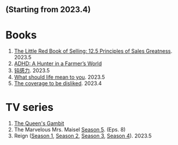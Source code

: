 ## (Starting from 2023.4)
# Books
1. [The Little Red Book of Selling: 12.5 Principles of Sales Greatness](https://www.amazon.com/Little-Red-Book-Selling-Principles/dp/1885167601). 2023.5
1. [ADHD: A Hunter in a Farmer’s World](https://www.amazon.com/ADHD-Hunter-Farmers-World-3rd/dp/B07YXCQLF7/ref=sr_1_1?hvadid=580750613408&hvdev=c&hvlocint=9030938&hvlocphy=1000010&hvnetw=g&hvqmt=e&hvrand=2219711475261422553&hvtargid=kwd-345581117914&hydadcr=22566_13493360&keywords=hunter+in+a+farmer%27s+world&qid=1684385517&sr=8-1)
4. [钝感力](https://www.google.ae/books/edition/_/gvsCEAAAQBAJ?hl=zh-CN&sa=X&ved=2ahUKEwjlh7HUiP7-AhUAS_EDHc-1DroQ7_IDegQIJBAC). 2023.5
5. [What should life mean to you](https://www.amazon.com/What-Life-Should-Mean-You/dp/1888262168). 2023.5
6. [The coverage to be disliked](https://www.goodreads.com/book/show/43306206-the-courage-to-be-disliked). 2023.4


# TV series
1. [The Queen's Gambit](https://www.imdb.com/title/tt10048342/)
1. The Marvelous Mrs. Maisel [Season 5](https://www.amazon.com/dp/B0B7F93999?ref=dvm_us_dl_sl_go_ast_19MMM_mkw_so2cfcJD3-dc&mrntrk=pcrid_654683886382_slid__pgrid_147567353466_pgeo_1000010_x__adext__ptid_kwd-984233123962&gclid=CjwKCAjw9pGjBhB-EiwAa5jl3IUsuGVExvZxvvJ37Avj0dtWyvTmwGQE94LkHYsgQpTDfxme_ePGNRoCCb4QAvD_BwE). (Eps. 8)
1. Reign ([Season 1](https://en.wikipedia.org/wiki/Reign_(season_1)), [Season 2](https://en.wikipedia.org/wiki/Reign_(season_2)), [Season 3](https://en.wikipedia.org/wiki/Reign_(season_3)), [Season 4](https://en.wikipedia.org/wiki/Reign_(season_4))). 2023.5
